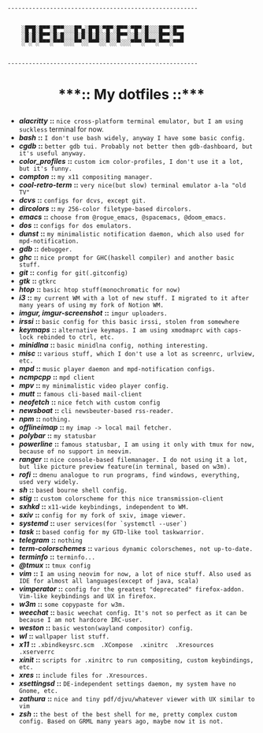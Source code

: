 ```
------------------------------------------------------
    
    
    ░█▀█░█▀▀░█▀▀░░░█▀▄░█▀█░▀█▀░█▀▀░▀█▀░█░░░█▀▀░█▀▀
    ░█░█░█▀▀░█░█░░░█░█░█░█░░█░░█▀▀░░█░░█░░░█▀▀░▀▀█
    ░▀░▀░▀▀▀░▀▀▀░░░▀▀░░▀▀▀░░▀░░▀░░░▀▀▀░▀▀▀░▀▀▀░▀▀▀
    
    
------------------------------------------------------

```

<h1>
<p align="center">
***:: My dotfiles ::***
</p>
</h1>

- ***alacritty***               **::** ``nice cross-platform terminal emulator, but I am using suckless``
  terminal for now.
- ***bash***                    **::** ``I don't use bash widely, anyway I have some basic config.``
- ***cgdb***                    **::** ``better gdb tui. Probably not better then gdb-dashboard, but it's useful anyway.``
- ***color_profiles***          **::** ``custom icm color-profiles, I don't use it a lot, but it's funny.``
- ***compton***                 **::** ``my x11 compositing manager.``
- ***cool-retro-term***         **::** ``very nice(but slow) terminal emulator a-la "old TV"``
- ***dcvs***                    **::** ``configs for dcvs, except git.``
- ***dircolors***               **::** ``my 256-color filetype-based dircolors.``
- ***emacs***                   **::** ``choose from @rogue_emacs, @spacemacs, @doom_emacs.``
- ***dos***                     **::** ``configs for dos emulators.``
- ***dunst***                   **::** ``my minimalistic notification daemon, which also used for mpd-notification.``
- ***gdb***                     **::** ``debugger.``
- ***ghc***                     **::** ``nice prompt for GHC(haskell compiler) and another basic stuff.``
- ***git***                     **::** ``config for git(.gitconfig)``
- ***gtk***                     **::** ``gtkrc``
- ***htop***                    **::** ``basic htop stuff(monochromatic for now)``
- ***i3***                      **::** ``my current WM with a lot of new stuff. I migrated to it after many years of using my fork of Notion WM.``
- ***imgur, imgur-screenshot*** **::** ``imgur uploaders.``
- ***irssi***                   **::** ``basic config for this basic irssi, stolen from somewhere``
- ***keymaps***                 **::** ``alternative keymaps. I am using xmodmaprc with caps-lock rebinded to ctrl, etc.``
- ***minidlna***                **::** ``basic minidlna config, nothing interesting.``
- ***misc***                    **::** ``various stuff, which I don't use a lot as screenrc, urlview, etc.``
- ***mpd***                     **::** ``music player daemon and mpd-notification configs.``
- ***ncmpcpp***                 **::** ``mpd client``
- ***mpv***                     **::** ``my minimalistic video player config.``
- ***mutt***                    **::** ``famous cli-based mail-client``
- ***neofetch***                **::** ``nice fetch with custom config``
- ***newsboat***                **::** ``cli newsbeuter-based rss-reader.``
- ***npm***                     **::** ``nothing.``
- ***offlineimap***             **::** ``my imap -> local mail fetcher.``
- ***polybar***                 **::** ``my statusbar``
- ***powerline***               **::** ``famous statusbar, I am using it only with tmux for now, because of no support in neovim.``
- ***ranger***                  **::** ``nice console-based filemanager. I do not using it a lot, but like picture preview feature(in terminal, based on w3m).``
- ***rofi***                    **::** ``dmenu analogue to run programs, find windows, everything, used very widely.``
- ***sh***                      **::** ``based bourne shell config.``
- ***stig***                    **::** ``custom colorscheme for this nice transmission-client``
- ***sxhkd***                   **::** ``x11-wide keybindings, independent to WM.``
- ***sxiv***                    **::** ``config for my fork of sxiv, image viewer.``
- ***systemd***                 **::** ``user services(for `systemctl --user`)``
- ***task***                    **::** ``based config for my GTD-like tool taskwarrior.``
- ***telegram***                **::** ``nothing``
- ***term-colorschemes***       **::** ``various dynamic colorschemes, not up-to-date.``
- ***terminfo***                **::** ``terminfo...``
- ***@tmux***                   **::** ``tmux config``
- ***vim***                     **::** ``I am using neovim for now, a lot of nice stuff. Also used as IDE for almost all languages(except of java, scala)``
- ***vimperator***              **::** ``config for the greatest "deprecated" firefox-addon. Vim-like keybindings and UX in firefox.``
- ***w3m***                     **::** ``some copypaste for w3m.``
- ***weechat***                 **::** ``basic weechat config. It's not so perfect as it can be because I am not hardcore IRC-user.``
- ***weston***                  **::** ``basic weston(wayland compositor) config.``
- ***wl***                      **::** ``wallpaper list stuff.``
- ***x11***                     **::** ``.xbindkeysrc.scm  .XCompose  .xinitrc  .Xresources  .xserverrc``
- ***xinit***                   **::** ``scripts for .xinitrc to run compositing, custom keybindings, etc.``
- ***xres***                    **::** ``include files for .Xresources.``
- ***xsettingsd***              **::** ``DE-independent settings daemon, my system have no Gnome, etc.``
- ***zathura***                 **::** ``nice and tiny pdf/djvu/whatever viewer with UX similar to vim``
- ***zsh***                     **::** ``the best of the best shell for me, pretty complex custom config. Based on GRML many years ago, maybe now it is not.``
